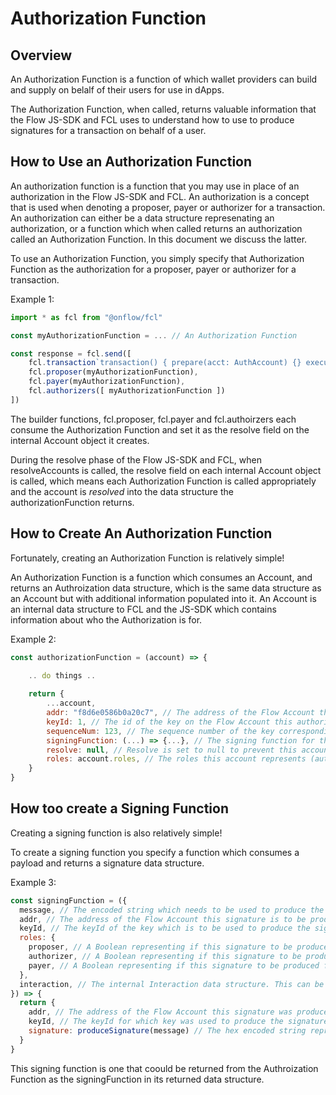 # Authorization Function

## Overview

An Authorization Function is a function of which wallet providers can build and supply on belalf of their users for use in dApps.

The Authorization Function, when called, returns valuable information that the Flow JS-SDK and FCL uses to understand how to use to produce signatures for a transaction on behalf of a user.

## How to Use an Authorization Function

An authorization function is a function that you may use in place of an authorization in the Flow JS-SDK and FCL. An authorization is a concept that is used when denoting a proposer, payer or authorizer for a transaction. An authorization can either be a data structure represenating an authorization, or a function which when called returns an authorization called an Authorization Function. In this document we discuss the latter.

To use an Authorization Function, you simply specify that Authorization Function as the authorization for a proposer, payer or authorizer for a transaction.

Example 1:
```javascript
import * as fcl from "@onflow/fcl"

const myAuthorizationFunction = ... // An Authorization Function

const response = fcl.send([
    fcl.transaction`transaction() { prepare(acct: AuthAccount) {} execute { log("Hello, Flow!") } }`,
    fcl.proposer(myAuthorizationFunction),
    fcl.payer(myAuthorizationFunction),
    fcl.authorizers([ myAuthorizationFunction ])
])
```

The builder functions, fcl.proposer, fcl.payer and fcl.authoirzers each consume the Authorization Function and set it as the resolve field on the internal Account object it creates.

During the resolve phase of the Flow JS-SDK and FCL, when resolveAccounts is called, the resolve field on each internal Account object is called, which means each Authorization Function is called appropriately and the account is _resolved_ into the data structure the authorizationFunction returns.

## How to Create An Authorization Function

Fortunately, creating an Authorization Function is relatively simple!

An Authorization Function is a function which consumes an Account, and returns an Authroization data structure, which is the same data structure as an Account but with additional information populated into it. An Account is an internal data structure to FCL and the JS-SDK which contains information about who the Authorization is for.

Example 2:
```javascript
const authorizationFunction = (account) => {
    
    .. do things ..

    return {
        ...account,
        addr: "f8d6e0586b0a20c7", // The address of the Flow Account this authorizationFunction is for.
        keyId: 1, // The id of the key on the Flow Account this authorizationFunction intends to use.
        sequenceNum: 123, // The sequence number of the key corresponding to the keyId on the Flow Account this authorizationFunction intends to use.
        signingFunction: (...) => {...}, // The signing function for this authorization function (more on this later)
        resolve: null, // Resolve is set to null to prevent this account from being resolved further.
        roles: account.roles, // The roles this account represents (authorizer, proposer, payer or any combination of the three)
    }
}
```

## How too create a Signing Function

Creating a signing function is also relatively simple!

To create a signing function you specify a function which consumes a payload and returns a signature data structure.

Example 3:
```javascript
const signingFunction = ({
  message, // The encoded string which needs to be used to produce the signature.
  addr, // The address of the Flow Account this signature is to be produced for.
  keyId, // The keyId of the key which is to be used to produce the signature.
  roles: {
    proposer, // A Boolean representing if this signature to be produced for a proposer.
    authorizer, // A Boolean representing if this signature to be produced for a authorizer.
    payer, // A Boolean representing if this signature to be produced for a payer.
  }, 
  interaction, // The internal Interaction data structure. This can be used to recreate the message for security purposes.
}) => {
  return {
    addr, // The address of the Flow Account this signature was produced for.
    keyId, // The keyId for which key was used to produce the signature.
    signature: produceSignature(message) // The hex encoded string representing the signature of the message.
  }
}
```

This signing function is one that coould be returned from the Authroization Function as the signingFunction in its returned data structure.
